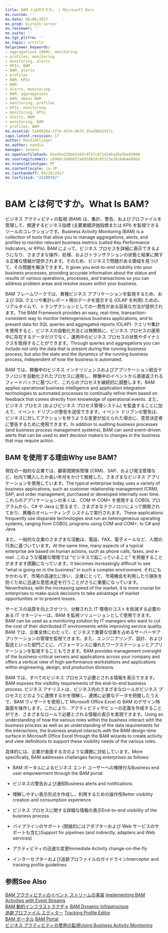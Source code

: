 ```yaml
---
title: BAM とは何ですか。 | Microsoft Docs
ms.custom: ''
ms.date: 06/08/2017
ms.prod: biztalk-server
ms.reviewer: ''
ms.suite: ''
ms.tgt_pltfrm: ''
ms.topic: article
helpviewer_keywords:
- aggregations [BAM], monitoring
- profiles, monitoring
- monitoring, alerts
- KPIs, BAM
- BAM, alerts
- profiles
- BAM, KPIs
- BAM
- alerts, monitoring
- BAM, aggregations
- BAM, about BAM
- monitoring, profiles
- KPIs, monitoring
- monitoring, KPIs
- alerts, BAM
- monitoring, BAM
- profiles, BAM
ms.assetid: 5160026a-1ffe-457e-8b75-35ed9bb3457c
caps.latest.revision: 17
author: MandiOhlinger
ms.author: mandia
manager: anneta
ms.openlocfilehash: 81eb5a228bb5183c9f57c671424bad5e5be05088
ms.sourcegitcommit: cb908c540d8f1a692d01dc8f313e16cb4b4e696d
ms.translationtype: MT
ms.contentlocale: ja-JP
ms.lasthandoff: 09/20/2017
ms.locfileid: "22289762"
---
```

# <a name="what-is-bam"></a><span data-ttu-id="88121-103">BAM とは何ですか。</span><span class="sxs-lookup"><span data-stu-id="88121-103">What Is BAM?</span></span>
<span data-ttu-id="88121-104">ビジネス アクティビティの監視 (BAM) は、集計、警告、およびプロファイルを管理して、関連するビジネス指標 (主要業績評価指標または KPI) を監視できるツールのコレクションです。</span><span class="sxs-lookup"><span data-stu-id="88121-104">Business Activity Monitoring (BAM) is a collection of tools that allow you to manage aggregations, alerts, and profiles to monitor relevant business metrics (called Key Performance Indicators, or KPIs).</span></span> <span data-ttu-id="88121-105">BAM によって、ビジネス プロセスを詳細に表示できるようになり、さまざまな操作、処理、およびトランザクションの状態と結果に関する正確な情報が提供されます。そのため、ビジネスで問題がある領域を見つけて、その問題を解決できます。</span><span class="sxs-lookup"><span data-stu-id="88121-105">It gives you end-to-end visibility into your business processes, providing accurate information about the status and results of various operations, processes, and transactions so you can address problem areas and resolve issues within your business.</span></span>  
  
 <span data-ttu-id="88121-106">BAM フレームワークでは、異種ビジネス アプリケーションを監視するため、および SQL クエリや集計レポート用のデータを提示する (OLAP を利用) ための、リアルタイムで、トランザクションとしての一貫性がある容易な方法が提供されます。</span><span class="sxs-lookup"><span data-stu-id="88121-106">The BAM Framework provides an easy, real-time, transaction-consistent way to monitor heterogeneous business applications, and to present data for SQL queries and aggregated reports (OLAP).</span></span> <span data-ttu-id="88121-107">クエリや集計を使用すると、ビジネスの自動化方法とは無関係に、ビジネス プロセスの運用中に存在するデータだけでなく、運用中のビジネス プロセスの状態やダイナミクスを取得することができます。</span><span class="sxs-lookup"><span data-stu-id="88121-107">Through queries and aggregations you can include not only the data that is present during the running business process, but also the state and the dynamics of the running business process, independent of how the business is automated.</span></span>  
  
 <span data-ttu-id="88121-108">BAM では、稼働中のビジネス インテリジェンスおよびアプリケーション統合テクノロジを自動化されたプロセスに適用し、稼働中のイベントから直接返されるフィードバックに基づいて、これらのプロセスを継続的に調整します。</span><span class="sxs-lookup"><span data-stu-id="88121-108">BAM applies operational business intelligence and application integration technologies to automated processes to continually refine them based on feedback that comes directly from knowledge of operational events.</span></span> <span data-ttu-id="88121-109">また、ビジネス プロセス (およびビジネス プロセス管理システム) を監査することに加えて、イベント ドリブンの警告を送信できます。イベント ドリブンの警告は、ビジネスに対してアクションを伴うような変更が加えられた場合に、意思決定者に警告するために使用できます。</span><span class="sxs-lookup"><span data-stu-id="88121-109">In addition to auditing business processes (and business process management systems), BAM can send event-driven alerts that can be used to alert decision makers to changes in the business that may require action.</span></span>  
  
## <a name="why-use-bam"></a><span data-ttu-id="88121-110">BAM を使用する理由</span><span class="sxs-lookup"><span data-stu-id="88121-110">Why use BAM?</span></span>  
 <span data-ttu-id="88121-111">現在の一般的な企業では、顧客間関係管理 (CRM)、SAP、および発注管理など、社内で購入したか長い年月をかけて開発した、さまざまなビジネス アプリケーションを使用しています。</span><span class="sxs-lookup"><span data-stu-id="88121-111">The typical enterprise today uses a variety of business applications, such as customer relationship management (CRM), SAP, and order management, purchased or developed internally over time.</span></span> <span data-ttu-id="88121-112">これらのアプリケーションの多くは、COM や COM+ を使用する COBOL プログラムから、C# や Java に至るまで、さまざまなテクノロジによって開発されており、異種のオペレーティング システムで実行されます。</span><span class="sxs-lookup"><span data-stu-id="88121-112">These applications frequently use disparate technologies and run as heterogeneous operating systems, ranging from COBOL programs using COM and COM+, to C# and Java.</span></span>  
  
 <span data-ttu-id="88121-113">また、一般的な企業のさまざまな活動は、電話、FAX、電子メールなど、人間の行為に基づいています。</span><span class="sxs-lookup"><span data-stu-id="88121-113">At the same time, many aspects of a typical enterprise are based on human actions, such as phone calls, faxes, and e-mail.</span></span> <span data-ttu-id="88121-114">このような複雑な環境では "ビジネスで起こっていること" を把握することがますます困難になっています。</span><span class="sxs-lookup"><span data-stu-id="88121-114">It becomes increasingly difficult to see “what is going on in the business” in such a complex environment.</span></span> <span data-ttu-id="88121-115">それにもかかわらず、市場の高速化に伴い、企業にとって、市場機会を利用したり損失を防ぐために迅速な意思決定を行うことがさらに重要になっています。</span><span class="sxs-lookup"><span data-stu-id="88121-115">Nevertheless, with the increasing speed of the market, it is more crucial for enterprises to make quick decisions to take advantage of market opportunities or to prevent losses.</span></span>  
  
 <span data-ttu-id="88121-116">サービスの品質を向上させつつ、分散された IT 環境のコストを削減する必要のある IT マネージャーは、BAM を監視ソリューションとして使用できます。</span><span class="sxs-lookup"><span data-stu-id="88121-116">BAM can be used as a monitoring solution by IT managers who want to cut the cost of their distributed IT environments while improving service quality.</span></span> <span data-ttu-id="88121-117">BAM では、企業全体にわたって、ビジネスで重要な位置を占めるサーバーやアプリケーションの管理を監視できます。また、エンジニアリング、設計、および製造といった部門ごとに、パフォーマンスに優れたワークステーションとアプリケーションを監視することもできます。</span><span class="sxs-lookup"><span data-stu-id="88121-117">BAM provides management oversight of the business-critical servers and applications across your company and offers a vertical view of high-performance workstations and applications within engineering, design, and production divisions.</span></span>  
  
 <span data-ttu-id="88121-118">BAM では、すべてのビジネス プロセスで必要とされる情報を表示できます。</span><span class="sxs-lookup"><span data-stu-id="88121-118">BAM exposes the visibility requirements of the end-to-end business process.</span></span> <span data-ttu-id="88121-119">ビジネス アナリストは、ビジネス内のさまざまなロールがビジネス プロセスとどのように連携するかを理解し、連携に必要なデータを把握したうえで、BAM ウィザードを使用して Microsoft Office Excel の BAM のデザイン時画面を操作します。これにより、アクティビティやビューの定義を作成することができ、さまざまなロールで必要とされる情報の表示を実現できます。</span><span class="sxs-lookup"><span data-stu-id="88121-119">Using an understanding of how the various roles within the business interact with the business process as well as an understanding of the data requirements for the interactions, the business analyst interacts with the BAM design-time surface in Microsoft Office Excel through the BAM wizards to create activity and view definitions to support these visibility needs of the various roles.</span></span>  
  
 <span data-ttu-id="88121-120">具体的には、企業が直面する次のような課題に対処しています。</span><span class="sxs-lookup"><span data-stu-id="88121-120">More specifically, BAM addresses challenges facing enterprises as follows:</span></span>  
  
-   <span data-ttu-id="88121-121">BAM ポータルによるビジネス エンド ユーザーへの権限付与</span><span class="sxs-lookup"><span data-stu-id="88121-121">Business end user empowerment through the BAM portal</span></span>  
  
-   <span data-ttu-id="88121-122">ビジネスの警告および通知</span><span class="sxs-lookup"><span data-stu-id="88121-122">Business alerts and notifications</span></span>  
  
-   <span data-ttu-id="88121-123">理解しやすい表示形式を作成し、利用するための操作性</span><span class="sxs-lookup"><span data-stu-id="88121-123">Better visibility creation and consumption experience</span></span>  
  
-   <span data-ttu-id="88121-124">ビジネス プロセスに関する詳細な情報の表示</span><span class="sxs-lookup"><span data-stu-id="88121-124">End-to-end visibility of the business process</span></span>  
  
-   <span data-ttu-id="88121-125">パイプラインのサポート (間接的にはアダプターおよび Web サービスのサポートも含む)</span><span class="sxs-lookup"><span data-stu-id="88121-125">Support for pipelines (and indirectly, adapters and Web services)</span></span>  
  
-   <span data-ttu-id="88121-126">アクティビティの迅速な変更</span><span class="sxs-lookup"><span data-stu-id="88121-126">Immediate Activity change-on-the-fly</span></span>  
  
-   <span data-ttu-id="88121-127">インターセプターおよび追跡プロファイルのガイドライン</span><span class="sxs-lookup"><span data-stu-id="88121-127">Interceptor and tracking profile guidelines</span></span>  
  
## <a name="see-also"></a><span data-ttu-id="88121-128">参照</span><span class="sxs-lookup"><span data-stu-id="88121-128">See Also</span></span>  
 <span data-ttu-id="88121-129">[BAM アクティビティのイベント ストリームの実装](../core/implementing-bam-activities-with-event-streams.md) </span><span class="sxs-lookup"><span data-stu-id="88121-129">[Implementing BAM Activities with Event Streams](../core/implementing-bam-activities-with-event-streams.md) </span></span>  
 <span data-ttu-id="88121-130">[BAM 動的インフラストラクチャ](../core/bam-dynamic-infrastructure.md) </span><span class="sxs-lookup"><span data-stu-id="88121-130">[BAM Dynamic Infrastructure](../core/bam-dynamic-infrastructure.md) </span></span>  
 <span data-ttu-id="88121-131">[追跡プロファイル エディター](../core/tracking-profile-editor.md) </span><span class="sxs-lookup"><span data-stu-id="88121-131">[Tracking Profile Editor](../core/tracking-profile-editor.md) </span></span>  
 <span data-ttu-id="88121-132">[BAM ポータル](../core/bam-portal.md) </span><span class="sxs-lookup"><span data-stu-id="88121-132">[BAM Portal](../core/bam-portal.md) </span></span>  
 [<span data-ttu-id="88121-133">ビジネス アクティビティの使用の監視</span><span class="sxs-lookup"><span data-stu-id="88121-133">Using Business Activity Monitoring</span></span>](../core/using-business-activity-monitoring.md)